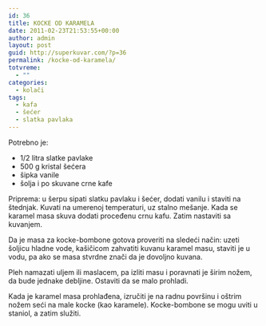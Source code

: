 ```yaml
---
id: 36
title: KOCKE OD KARAMELA
date: 2011-02-23T21:53:55+00:00
author: admin
layout: post
guid: http://superkuvar.com/?p=36
permalink: /kocke-od-karamela/
totvreme:
  - ""
categories:
  - kolači
tags:
  - kafa
  - šećer
  - slatka pavlaka
---
```

Potrebno je:

  * 1/2 litra slatke pavlake
  * 500 g kristal šećera
  * šipka vanile
  * šolja i po skuvane crne kafe

Priprema: u šerpu sipati slatku pavlaku i šećer, dodati vanilu i staviti na štednjak. Kuvati na umerenoj temperaturi, uz stalno mešanje. Kada se karamel masa skuva dodati proceđenu crnu kafu. Zatim nastaviti sa kuvanjem.

Da je masa za kocke-bombone gotova proveriti na sledeći način: uzeti šoljicu hladne vode, kašičicom zahvatiti kuvanu karamel masu, staviti je u vodu, pa ako se masa stvrdne znači da je dovoljno kuvana.

Pleh namazati uljem ili maslacem, pa izliti masu i poravnati je širim nožem, da bude jednake debljine. Ostaviti da se malo prohladi.

Kada je karamel masa prohlađena, izručiti je na radnu površinu i oštrim nožem seći na male kocke (kao karamele). Kocke-bombone se mogu uviti u staniol, a zatim služiti.

&nbsp;

&nbsp;

&nbsp;